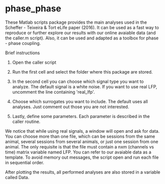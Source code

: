 # phase_phase

These Matlab scripts package provides the main analyses used in the Scheffer - Teixeira & Tort eLife paper (2016).
It can be used as a fast way to reproduce or further explore our results with our online avaiable data (and the caller.m script). 
Also, it can be used and adapted as a toolbox for phase - phase coupling.

Brief instructions
1) Open the caller script 

2) Run the first cell and select the folder where this package are stored.

3) In the second cell you can choose which signal type you want to analyze.
The default signal is a white noise. If you want to use real LFP, uncomment the
line containing 'real_lfp'. 

4) Choose which surrogates you want to include. The default uses all analyses.
Just comment out those you are not interested.

5) Lastly, define some parameters. Each parameter is described in the caller routine.

We notice that while using real signals, a window will open and ask for data. You can
choose more than one file, which can be sessions from the same animal, several sessions
from several animals, or just one session from one animal. The only requisite is that
the file must contain a nxm (channels vs time) matrix variable named LFP. You can
refer to our avaiable data as a template.
To avoid memory out messages, the script open and run each file in sequential order.


After plotting the results, all performed analyses are also stored in a variable called Data.

